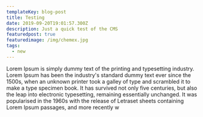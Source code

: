 ```yaml
---
templateKey: blog-post
title: Testing
date: 2019-09-20T19:01:57.300Z
description: Just a quick test of the CMS
featuredpost: true
featuredimage: /img/chemex.jpg
tags:
  - new
---
```

Lorem Ipsum is simply dummy text of the printing and typesetting industry. Lorem Ipsum has been the industry's standard dummy text ever since the 1500s, when an unknown printer took a galley of type and scrambled it to make a type specimen book. It has survived not only five centuries, but also the leap into electronic typesetting, remaining essentially unchanged. It was popularised in the 1960s with the release of Letraset sheets containing Lorem Ipsum passages, and more recently w
